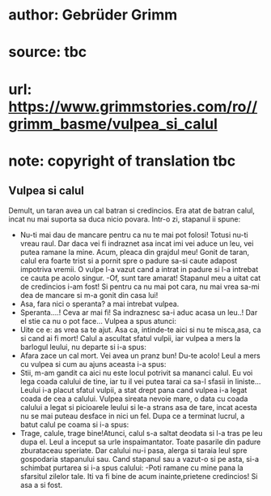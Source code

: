 # author: Gebrüder Grimm
# source: tbc
# url: https://www.grimmstories.com/ro//grimm_basme/vulpea_si_calul
# note: copyright of translation tbc

## Vulpea si calul 

Demult, un taran avea un cal batran si credincios. Era atat de batran
calul, incat nu mai suporta sa duca nicio povara. Intr-o zi, stapanul ii
spune:
- Nu-ti mai dau de mancare pentru ca nu te mai pot folosi! Totusi nu-ti
vreau raul. Dar daca vei fi indraznet asa incat imi vei aduce un leu,
vei putea ramane la mine. Acum, pleaca din grajdul meu!
Gonit de taran, calul era foarte trist si a pornit spre o padure sa-si
caute adapost impotriva vremii.
O vulpe l-a vazut cand a intrat in padure si l-a intrebat ce cauta pe
acolo singur.
-Of, sunt tare amarat! Stapanul meu a uitat cat de credincios i-am fost!
Si pentru ca nu mai pot cara, nu mai vrea sa-mi dea de mancare si m-a
gonit din casa lui!
- Asa, fara nici o speranta? a mai intrebat vulpea.
- Speranta....! Ceva ar mai fi! Sa indraznesc sa-i aduc acasa un leu..!
Dar el stie ca nu o pot face...
Vulpea a spus atunci:
- Uite ce e: as vrea sa te ajut. Asa ca, intinde-te aici si nu te
misca,asa, ca si cand ai fi mort!
Calul a ascultat sfatul vulpii, iar vulpea a mers la barlogul leului, nu
departe si i-a spus:
- Afara zace un cal mort. Vei avea un pranz bun! Du-te acolo!
Leul a mers cu vulpea si cum au ajuns aceasta i-a spus:
- Stii, m-am gandit ca aici nu este locul potrivit sa mananci calul. Eu
voi lega coada calului de tine, iar tu il vei putea tarai ca sa-l sfasii
in liniste...
Leului i-a placut sfatul vulpii, a stat drept pana cand vulpea i-a legat
coada de cea a calului.
Vulpea sireata nevoie mare, o data cu coada calului a legat si
picioarele leului si le-a strans asa de tare, incat acesta nu se mai
puteau desface in nici un fel.
Dupa ce a terminat lucrul, a batut calul pe coama si i-a spus:
- Trage, calule, trage bine!Atunci, calul s-a saltat deodata si l-a tras
pe leu dupa el.
Leul a inceput sa urle inspaimantator.
Toate pasarile din padure zburataceau speriate.
Dar calului nu-i pasa, alerga si taraia leul spre gospodaria stapanului
sau.
Cand stapanul sau a vazut-o si pe asta, si-a schimbat purtarea si i-a
spus calului:
-Poti ramane cu mine pana la sfarsitul zilelor tale. Iti va fi bine de
acum inainte,prietene credincios!
Si asa a si fost.
